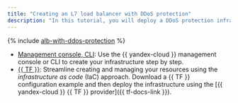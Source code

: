```yaml
---
title: "Creating an L7 load balancer with DDoS protection"
description: "In this tutorial, you will deploy a DDoS protection infrastructure. To do this, you will create a cloud network, set up {{ vpc-full-name }} security groups, create a {{ compute-full-name }} instance group, link it to a backend group, and then create an HTTP router and a {{ alb-full-name }} L7 load balancer."
---
```


{% include [alb-with-ddos-protection](../../../_tutorials/security/alb-with-ddos-protection.md) %}

* [Management console, CLI](console.md): Use the {{ yandex-cloud }} management console or CLI to create your infrastructure step by step.
* [{{ TF }}](terraform.md): Streamline creating and managing your resources using the _infrastructure as code_ (IaC) approach. Download a {{ TF }} configuration example and then deploy the infrastructure using the [{{ yandex-cloud }} {{ TF }} provider]({{ tf-docs-link }}).